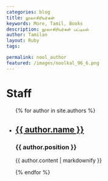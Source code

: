 ```yaml
---  
categories: blog  
title: நூலாசிரியர்கள்
keywords: More, Tamil, Books  
description: நூலாசிரியர்கள் பட்டியல்
author: Tamilan  
layout: Ruby  
tags:     

permalink: nool_author
featured: /images/noolkal_96_6.png  
---
```

<h1>Staff</h1>

<ul>
  {% for author in site.authors %}
    <li>
      <h2><a href="{{ author.url }}">{{ author.name }}</a></h2>
      <h3>{{ author.position }}</h3>
      <p>{{ author.content | markdownify }}</p>
    </li>
  {% endfor %}
</ul>